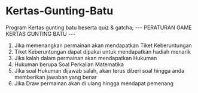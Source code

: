 # Kertas-Gunting-Batu
Program Kertas gunting batu beserta quiz &amp; gatcha;
--- PERATURAN GAME KERTAS GUNTING BATU ---
1. Jika memenangkan permainan akan mendapatkan Tiket Keberuntungan
2. Tiket Keberuntungan dapat dipakai untuk mendapatkan hadiah menarik
3. Jika kalah dalam permainan akan mendapatkan Hukuman
4. Hukuman berupa Soal Perkalian Matematika
5. Jika soal Hukuman dijawab salah, akan terus diberi soal hingga anda memberikan jawaban yang benar
6. Jika Draw permainan akan di ulang hingga mendapat pemenang
